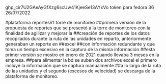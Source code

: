 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
token para fedora 36 26/07/2022

#plataforma reportesV1 torre de monitoreo
##primera versión de la propuesta de reportes que se presentó a la torre de monitoreo con la finalidad de agilizar y mejorar la ##creación de reportes de los datos recopilados durante la ruta de las unidades en reparto, anteriormente generaban un reporte en ##excel 
##con información redundante y que toma un tiempo excesivo en la captura de la misma información
##esta primer versión se mostro en enero de 2021 cuando llevaba 3 meses en la empresa.
##para alimentar la bd se suben dos archivos excel el primero incluye la información que se captura manualmente
##a lo largo de la ruta de las unidades y el segundo (excesos de velocidad) se descarga de la plataforma de monitoreo.


